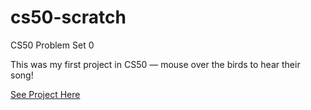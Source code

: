 # cs50-scratch
CS50 Problem Set 0


<p>This was my first project in CS50 — mouse over the birds to hear their song!</p>
<a href="https://scratch.mit.edu/projects/876006520/" target="_blank" >See Project Here</a>
